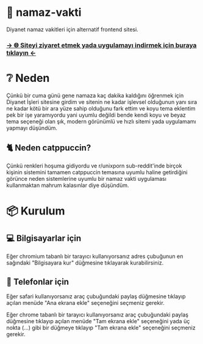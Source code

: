 # 🕌 namaz-vakti

Diyanet namaz vakitleri için alternatif frontend sitesi.

### [-> 🌐 Siteyi ziyaret etmek yada uygulamayı indirmek için buraya tıklayın <-](https://sanalzio.github.io/namaz-vakti-site/src/index.html)

# ❔ Neden

Çünkü bir cuma günü gene namaza kaç dakika kaldığını öğrenmek için Diyanet İşleri sitesine girdim ve sitenin ne kadar işlevsel olduğunun yanı sıra ne kadar kötü bir ara yüze sahip olduğunu fark ettim ve koyu tema eklentim pek bir işe yaramıyordu yani uyumlu değildi bende kendi koyu ve beyaz tema seçeneği olan şık, modern görünümlü ve hızlı sitemi yada uygulamamı yapmayı düşündüm.

## 🐈 Neden catppuccin?

Çünkü renkleri hoşuma gidiyordu ve r/unixporn sub-reddit'inde birçok kişinin sistemini tamamen catppuccin temasına uyumlu haline getirdiğini görünce neden sistemlerine uyumlu bir namaz vakti uygulaması kullanmaktan mahrum kalasınlar diye düşündüm.

# 📦 Kurulum

## 💻 Bilgisayarlar için

Eğer chromium tabanlı bir tarayıcı kullanıyorsanız adres çubuğunun en sağındaki "Bilgisayara kur" düğmesine tıklayarak kurabilirsiniz.

## 📱 Telefonlar için

Eğer safari kullanıyorsanız araç çubuğundaki paylaş düğmesine tıklayıp açılan menüde "Ana ekrana ekle" seçeneğini seçmeniz gerekir.

Eğer chrome tabanlı bir tarayıcı kullanıyorsanız araç çubuğundaki paylaş düğmesine tıklayıp açılan menüde "Tam ekrana ekle" seçeneğini yada üç nokta (...) gibi bir düğmeye tıklayıp "Tam ekrana ekle" seçeneğini seçmeniz gerekir.
